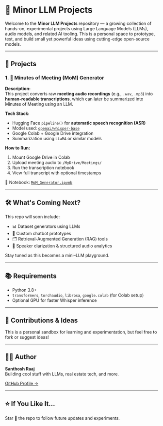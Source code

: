 # 🧠 Minor LLM Projects

Welcome to the **Minor LLM Projects** repository — a growing collection of hands-on, experimental projects using Large Language Models (LLMs), audio models, and related AI tooling. This is a personal space to prototype, test, and build small yet powerful ideas using cutting-edge open-source models.

---

## 📌 Projects

### 1. 📝 Minutes of Meeting (MoM) Generator

**Description:**  
This project converts raw **meeting audio recordings** (e.g., `.wav`, `.mp3`) into **human-readable transcriptions**, which can later be summarized into Minutes of Meeting using an LLM.

**Tech Stack:**
- Hugging Face `pipeline()` for **automatic speech recognition (ASR)**
- Model used: [`openai/whisper-base`](https://huggingface.co/openai/whisper-base)
- Google Colab + Google Drive integration
- Summarization using `LLaMA` or similar models

**How to Run:**
1. Mount Google Drive in Colab
2. Upload meeting audio to `/MyDrive/Meetings/`
3. Run the transcription notebook
4. View full transcript with optional timestamps

📁 Notebook: [`MoM_Generator.ipynb`](./MoM_Generator.ipynb)

---

## 🛠️ What's Coming Next?

This repo will soon include:
- 📊 Dataset generators using LLMs
- 🤖 Custom chatbot prototypes
- 🗂️ Retrieval-Augmented Generation (RAG) tools
- 🎤 Speaker diarization & structured audio analytics

Stay tuned as this becomes a mini–LLM playground.

---

## 📚 Requirements

- Python 3.8+
- `transformers`, `torchaudio`, `librosa`, `google.colab` (for Colab setup)
- Optional GPU for faster Whisper inference

---

## 📩 Contributions & Ideas

This is a personal sandbox for learning and experimentation, but feel free to fork or suggest ideas!

---

## 🧑‍💻 Author

**Santhosh Raaj**  
Building cool stuff with LLMs, real estate tech, and more.

[GitHub Profile →](https://github.com/SanthoshRaaj-KR)

---

## ⭐️ If You Like It...

Star 🌟 the repo to follow future updates and experiments.
